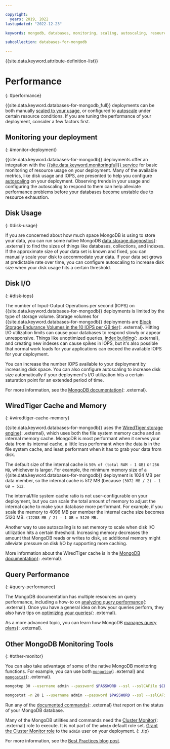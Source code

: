 ```yaml
---

copyright:
  years: 2019, 2022
lastupdated: "2022-12-23"

keywords: mongodb, databases, monitoring, scaling, autoscaling, resources, WiredTiger

subcollection: databases-for-mongodb

---
```


{{site.data.keyword.attribute-definition-list}}

# Performance
{: #performance}

{{site.data.keyword.databases-for-mongodb_full}} deployments can be both manually [scaled to your usage](/docs/databases-for-mongodb?topic=databases-for-mongodb-resources-scaling), or configured to [autoscale](/docs/databases-for-mongodb?topic=databases-for-mongodb-autoscaling) under certain resource conditions. If you are tuning the performance of your deployment, consider a few factors first.

## Monitoring your deployment
{: #monitor-deployment}

{{site.data.keyword.databases-for-mongodb}} deployments offer an integration with the [{{site.data.keyword.monitoringfull}} service](/docs/cloud-databases?topic=cloud-databases-monitoring) for basic monitoring of resource usage on your deployment. Many of the available metrics, like disk usage and IOPS, are presented to help you configure [autoscaling](/docs/databases-for-mongodb?topic=databases-for-mongodb-autoscaling) on your deployment. Observing trends in your usage and configuring the autoscaling to respond to them can help alleviate performance problems before your databases become unstable due to resource exhaustion.

## Disk Usage
{: #disk-usage}

If you are concerned about how much space MongoDB is using to store your data, you can run some native MongoDB [data storage diagnostics](https://docs.mongodb.com/manual/faq/storage/#data-storage-diagnostics){: .external} to find the sizes of things like databases, collections, and indexes. If the approximate size of your data set is known and fixed, you can manually scale your disk to accommodate your data. If your data set grows at predictable rate over time, you can configure autoscaling to increase disk size when your disk usage hits a certain threshold.

## Disk I/O
{: #disk-iops}

The number of Input-Output Operations per second (IOPS) on {{site.data.keyword.databases-for-mongodb}} deployments is limited by the type of storage volume. Storage volumes for {{site.data.keyword.databases-for-mongodb}} deployments are [Block Storage Endurance Volumes in the 10 IOPS per GB tier](/docs/BlockStorage?topic=BlockStorage-orderingBlockStorage){: .external}. Hitting I/O utilization limits can cause your databases to respond slowly or appear unresponsive. Things like unoptimized queries, [index building](https://docs.mongodb.com/manual/core/index-creation/){: .external}, and creating new indexes can cause spikes in IOPS, but it's also possible that normal work loads for your applications can exceed the available IOPS for your deployment.

You can increase the number IOPS available to your deployment by increasing disk space. You can also configure autoscaling to increase disk size automatically if your deployment's I/O utilization hits a certain saturation point for an extended period of time.

For more information, see the [MongoDB documentation](https://docs.mongodb.com/manual/faq/storage/#how-frequently-does-wiredtiger-write-to-disk){: .external}.

## WiredTiger Cache and Memory
{: #wiredtiger-cache-memory}

{{site.data.keyword.databases-for-mongodb}} uses the [WiredTiger storage engine](https://docs.mongodb.com/manual/core/wiredtiger/#memory-use){: .external}, which uses both the file system memory cache and an internal memory cache. MongoDB is most performant when it serves your data from its internal cache, a little less performant when the data is in the file system cache, and least performant when it has to grab your data from disk.

The default size of the internal cache is `50% of (total RAM - 1 GB)` or `256 MB`, whichever is larger. For example, the minimum memory size of a {{site.data.keyword.databases-for-mongodb}} deployment is 1024 MB per data member, so the internal cache is 512 MB (because `(3072 MB / 2) - 1 GB = 512`.

The internal/file system cache ratio is not user-configurable on your deployment, but you can scale the total amount of memory to adjust the internal cache to make your database more performant. For example, if you scale the memory to 4096 MB per member the internal cache size becomes 5120 MB. `(12288 MB / 2) - 1 GB = 5120 MB.`

Another way to use autoscaling is to set memory to scale when disk I/O utilization hits a certain threshold. Increasing memory decreases the amount that MongoDB reads or writes to disk, so additional memory might alleviate pressure on disk I/O by supporting more caching.

More information about the WiredTiger cache is in the [MongoDB documentation](https://docs.mongodb.com/manual/faq/storage/#to-what-size-should-i-set-the-wiredtiger-internal-cache){: .external}.

## Query Performance
{: #query-performance}

The MongoDB documentation has multiple resources on query performance, including a how-to on [analyzing query performance](https://docs.mongodb.com/manual/tutorial/analyze-query-plan/){: .external}. Once you have a general idea on how your queries perform, they also have tips on [optimizing your queries](https://docs.mongodb.com/manual/core/query-optimization/){: .external}.

As a more advanced topic, you can learn how MongoDB [manages query plans](https://docs.mongodb.com/manual/core/query-plans/){: .external}.

## Other MongoDB Monitoring Tools
{: #other-monitor}

You can also take advantage of some of the native MongoDB monitoring functions. For example, you can use both [`mongotop`](https://docs.mongodb.com/manual/reference/program/mongotop/#bin.mongotop){: .external} and [`mongostat`](https://docs.mongodb.com/manual/reference/program/mongostat/#bin.mongostat){: .external}.

```sh
mongotop 30 --username admin --password $PASSWORD --ssl --sslCAFile $CERTFILE --authenticationDatabase admin --host host1.databases.appdomain.cloud:31712, host2.databases.appdomain.cloud:31712

mongostat -n 20 1 --username admin --password $PASSWORD --ssl --sslCAFile $CERTFILE --authenticationDatabase admin --host host1.databases.appdomain.cloud:31712,host2.databases.appdomain.cloud:31712 --json
```

Run any of the [documented commands](https://docs.mongodb.com/manual/administration/monitoring/#commands){: .external} that report on the status of your MongoDB database.

Many of the MongoDB utilities and commands need the [Cluster Monitor](https://www.mongodb.com/docs/manual/reference/built-in-roles/#mongodb-authrole-clusterMonitor){: .external} role to execute. It is not part of the `admin` default role set. [Grant the Cluster Monitor role](/docs/databases-for-mongodb?topic=databases-for-mongodb-user-management#the-admin-user) to the `admin` user on your deployment.
{: .tip}

For more information, see the [Best Practices blog post](https://www.ibm.com/blog/best-practices-for-mongodb-on-the-ibm-cloud/).
